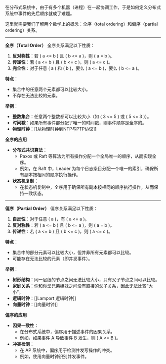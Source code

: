 
在分布式系统中，由于有多个机器（进程）在一起协调工作，于是如何定义分布式系统中事件的先后顺序就成了难题。

这里就需要我们了解两个数学上的概念：全序（total ordering）和偏序（partial ordering）关系。

--- 

**全序（Total Order）**
全序关系满足以下性质：
1. **反对称性**：若 \( a <= b \) 且 \( b <= a \)，则 \( a = b \)。
2. **传递性**：若 \( a <= b \) 且 \( b <= c \)，则 \( a <= c \)。
3. **完全性**：对于任意 \( a \) 和 \( b \)，要么 \( a <= b \)，要么 \( b <= a \)。

**特点**：
- 集合中的任意两个元素都可以比较大小。
- 不存在无法比较的元素。

**举例**：
- **整数集合**：任意两个整数都可以比较大小（如 \( 3 <= 5 \) 或 \( 5 <= 3 \)）。
- **时间戳**：如果所有事件都分配了唯一的时间戳，则事件顺序是全序的。
- **物理时钟**：[[从物理时钟到NTP与PTP协议]]

**全序的应用**
- **分布式共识算法**：
  - Paxos 或 Raft 等算法为所有操作分配一个全局唯一的顺序，从而实现全序。
  - 例如，在 Raft 中，Leader 为每个日志条目分配一个唯一的索引，确保所有副本按相同的顺序执行操作。
- **状态机复制**：
  - 在状态机复制中，全序用于确保所有副本按相同的顺序执行操作，从而保持一致状态。

---

**偏序（Partial Order）**
偏序关系满足以下性质：
1. **自反性**：对于任意 \( a \)，有 \( a <= a \)。
2. **反对称性**：若 \( a <= b \) 且 \( b <= a \)，则 \( a = b \)。
3. **传递性**：若 \( a <= b \) 且 \( b <= c \)，则 \( a <= c \)。

**特点**：
- 集合中的部分元素可以比较大小，但并非所有元素都可以比较。
- 可能存在无法比较的元素（即并发事件）。

**举例**：
- **树形结构**：同一层级的节点之间无法比较大小，只有父子节点之间可以比较。
- **家庭关系**：你和你堂兄弟姐妹之间没有直接的父子关系，因此无法比较“大小”。
- **逻辑时钟**：[[Lamport 逻辑时钟]]
- **向量时钟**：[[向量时钟]]

**偏序的应用**
- **因果一致性**：
  - 在分布式系统中，偏序用于描述事件的因果关系。
  - 例如，如果事件 A 导致事件 B 发生，则 \( A <= B \)。
- **冲突检测**：
  - 在 AP 系统中，偏序用于检测并发写操作的冲突。
  - 例如，使用向量时钟识别并发事件。
